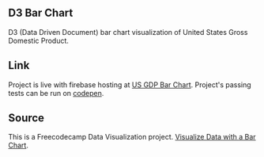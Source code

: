 ## D3 Bar Chart

D3 (Data Driven Document) bar chart visualization of United States Gross Domestic Product.

## Link

Project is live with firebase hosting at [US GDP Bar Chart](https://). Project's passing tests can be run on [codepen](https://codepen.io/niranad/full/MWVyQNL).

## Source

This is a Freecodecamp Data Visualization project. [Visualize Data with a Bar Chart](https://www.freecodecamp.org/learn/data-visualization/data-visualization-projects/visualize-data-with-a-bar-chart).
